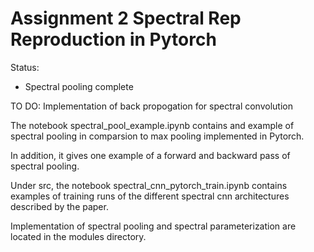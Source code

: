 # Assignment 2 Spectral Rep Reproduction in Pytorch 

Status: 
 - Spectral pooling complete 
 
 TO DO: Implementation of back propogation for spectral convolution 
 
The notebook spectral_pool_example.ipynb contains and example of spectral pooling in comparsion to max pooling implemented in Pytorch. 

In addition, it gives one example of a forward and backward pass of spectral pooling. 

Under src, the notebook spectral_cnn_pytorch_train.ipynb contains examples of training runs of the different spectral cnn architectures described by the paper. 

Implementation of spectral pooling and spectral parameterization are located in the modules directory. 
